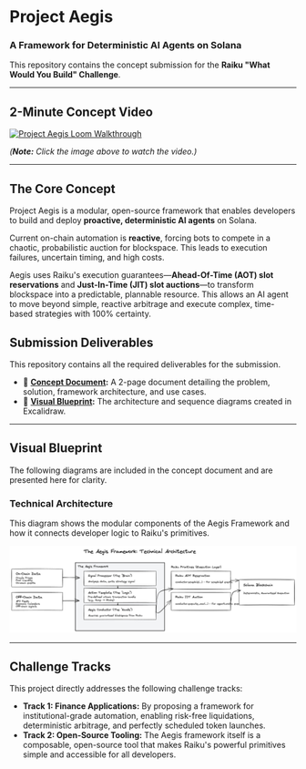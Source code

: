 # Project Aegis
### A Framework for Deterministic AI Agents on Solana

This repository contains the concept submission for the **Raiku "What Would You Build" Challenge**.

---

## 2-Minute Concept Video


[![Project Aegis Loom Walkthrough](https://user-images.githubusercontent.com/1021434/236166033-f09c6eb4-34de-4a94-814d-61f4b5a6c86a.png)](https://www.loom.com/YOUR_VIDEO_LINK_HERE)

*(**Note:** Click the image above to watch the video.)*

---

## The Core Concept

Project Aegis is a modular, open-source framework that enables developers to build and deploy **proactive, deterministic AI agents** on Solana.

Current on-chain automation is **reactive**, forcing bots to compete in a chaotic, probabilistic auction for blockspace. This leads to execution failures, uncertain timing, and high costs.

Aegis uses Raiku's execution guarantees—**Ahead-Of-Time (AOT) slot reservations** and **Just-In-Time (JIT) slot auctions**—to transform blockspace into a predictable, plannable resource. This allows an AI agent to move beyond simple, reactive arbitrage and execute complex, time-based strategies with 100% certainty.

## Submission Deliverables

This repository contains all the required deliverables for the submission.

* 📄 **[Concept Document](./aegis.pdf):** A 2-page document detailing the problem, solution, framework architecture, and use cases.
* 🎨 **[Visual Blueprint](./aegis_arch.png):** The architecture and sequence diagrams created in Excalidraw.

---

## Visual Blueprint

The following diagrams are included in the concept document and are presented here for clarity.

### Technical Architecture

This diagram shows the modular components of the Aegis Framework and how it connects developer logic to Raiku's primitives.

![Technical Architecture of the Aegis Framework](./aegis_arch.png)


---

## Challenge Tracks

This project directly addresses the following challenge tracks:

* **Track 1: Finance Applications:** By proposing a framework for institutional-grade automation, enabling risk-free liquidations, deterministic arbitrage, and perfectly scheduled token launches.
* **Track 2: Open-Source Tooling:** The Aegis framework itself is a composable, open-source tool that makes Raiku's powerful primitives simple and accessible for all developers.